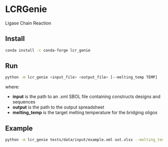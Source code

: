 # LCRGenie
Ligase Chain Reaction

## Install
```bash
conda install -c conda-forge lcr_genie
```

## Run
```bash
python -m lcr_genie <input_file> <output_file> [--melting_temp TEMP]
```
where:
* **input** is the path to an .xml SBOL file containing constructs designs and sequences
* **output** is the path to the output spreadsheet
* **melting_temp** is the target melting temperature for the bridging oligos

## Example
```bash
python -m lcr_genie tests/data/input/example.xml out.xlsx --melting_temp 60.0
```
